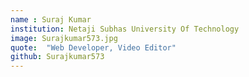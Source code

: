 ```yaml
---
name : Suraj Kumar
institution: Netaji Subhas University Of Technology
image: Surajkumar573.jpg
quote:  "Web Developer, Video Editor"
github: Surajkumar573
---
```

